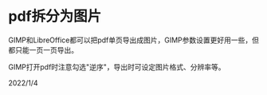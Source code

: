 # pdf拆分为图片

GIMP和LibreOffice都可以把pdf单页导出成图片，GIMP参数设置更好用一些，但都只能一页一页导出。  

GIMP打开pdf时注意勾选"逆序"，导出时可设定图片格式、分辨率等。  


2022/1/4  
